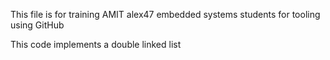 This file is for training AMIT alex47 embedded systems students for tooling using GitHub

This code implements a double linked list


